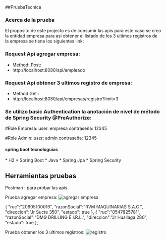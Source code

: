 ##PruebaTecnica
<h3>Acerca de la prueba</h3> 
El proposito de este projecto es de consumir las apis para este caso se creo la entidad empresa para asi obtener el listado de los 3 ultimos registros de la empresa
se tiene los siguientes link:

### Request Api agregar empresa:
* Method: Post:
* http://localhost:8080/api/empleado


### Request Api obtener 3 ultimos registro de empresa:
* Method Get :
* http://localhost:8080/api/empresas/registro?limit=3

### Se utilizo basic Authentication la anotación de nivel de método de Spring Security @PreAuthorize:
#Role Empresa: 
user: empresa
contraseña: 12345

#Role Admin:
user: admin
contraseña: 12345


<h4>spring boot tecnologuias</h4>
* H2
* Spring Boot
* Java
* Spring Jpa
* Spring Security

<h2>Herramientas pruebas</h2>
Postman : para probar las apis.

Prueba agregar empresa:
![agregar empresa](https://github.com/richixws/PruebaTecnica/assets/62392714/a1f19fe7-c5b9-4054-ba37-bdce7d8cfccb)

{
    "ruc":"20605100016",
    "razonSocial":"RVM MAQUINARIAS S.A.C.",
    "direccion":"Jr Sucre 350",
    "estado": true
},
{
    "ruc":"0547825781",
    "razonSocial":"DMG DRILLING E.I.R.L.",
    "direccion":"Jr Huallaga 280",
    "estado": true
},


Prueba  obtener los 3 ultimos registros:
![registro](https://github.com/richixws/PruebaTecnica/assets/62392714/ad5fe393-0fb3-4179-9135-d7f29260a225)









